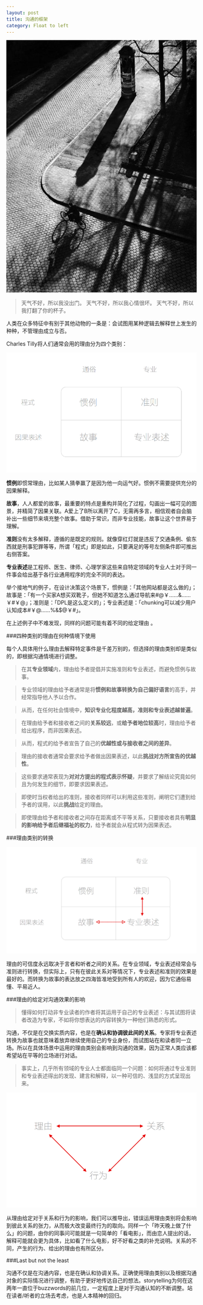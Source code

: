 ```yaml
---
layout: post
title: 沟通的框架
category: Float to left
---
```


![set](/images/framework.jpg "framework")

>天气不好，所以我没出门。
天气不好，所以我心情很坏。
天气不好，所以我打翻了你的杯子。

人类在众多特征中有别于其他动物的一条是：会试图用某种逻辑去解释世上发生的种种，不管理由成立与否。

Charles Tilly将人们通常会用的理由分为四个类别：

![set](/images/1.png "4 categories")

**惯例**即惯常理由，比如某人猜拳赢了是因为他一向运气好。惯例不需要提供充分的因果解释。

**故事**，人人都爱的故事，最重要的特点是重构并简化了过程，勾画出一幅可见的图景，并精简了因果关联。A爱上了B所以离开了C，无需再多言，相信观者自会脑补出一些细节来填充整个故事。借助于常识，而非专业技能，故事让这个世界易于理解。

**准则**没有太多解释，遵循的是既定的规则。就像穿红灯就是违反了交通条例、偷东西就是刑事犯罪等等，所谓「程式」即是如此，只要满足的等号左侧条件即可推出右侧答案。 

**专业表述**是工程师、医生、律师、心理学家这些来自特定领域的专业人士对于同一件事会给出基于各行业通用程序的完全不同的表达。

举个接地气的例子，在设计决策这个场景下，惯例是：「其他网站都是这么做的」；故事是：「有一个买家A想买双靴子，但她不知道怎么通过导航来#@￥……&……￥#￥@」；准则是：「DPL是这么定义的」；专业表述是：「chunking可以减少用户认知成本#￥@……%&$@￥#」。

在上述例子中不难发现，同样的问题可能有着不同的给定理由 。   


###四种类别的理由在何种情境下使用

每个人具体用什么理由去解释特定事件是千差万别的，但选择的理由类别却是类似的，即根据沟通情境进行调整。

>在其**专业领域**内，理由给予者提倡并实施准则和专业表述，而避免惯例与故事。

>专业领域的理由给予者通常是将**惯例和故事转换为自己偏好语言**的高手，并经常指导他人予以合作。

>从而，在任何社会情境中，**知识专业化程度越高，准则和专业表述越普遍**。

>在理由给予者和接收者之间的**关系较远**，或**给予者地位较高**时，理由给予者给出程序，而非因果表述。

>从而，程式的给予者宣告了自己的**优越性或与接收者之间的差异**。

>理由的接收者通常会要求给予者做出因果表述，以此**挑战对方所宣告的优越性**。

>这些要求通常表现为**对对方提出的程式表示怀疑**，并要求了解结论究竟如何且为何发生的细节，即要求因果表述。

>即使时当权者给出的准则，接收者同样可以利用这些准则，阐明它们遭到给予者的误用，以此**挑战**给定的理由。

>即使理由给予者和接收者之间存在距离或不平等关系，只要接收者具有**明显的影响给予者后继福祉的权力**，给予者就会从程式转为因果表述。


###理由类别的转换


![set](/images/3.png "convert")

理由的可信度永远取决于言者和听者之间的关系。在专业领域，专业表述经常会与准则进行转换，但实际上，只有在彼此关系对等情况下，专业表述和准则的效果是最好的。而转换为故事的表达放之四海皆准地受到所有人的欢迎，因为它通俗易懂、平易近人。


###理由的给定对沟通效果的影响

>懂得如何打动非专业读者的作者将其运用于自己的专业表述：与其试图将读者改造为专家，不如将你想表达的内容转换为一种他们熟悉的形式。

沟通，不仅是在交换实质内容，也是在**确认和协调彼此间的关系**。专家将专业表述转换为故事也就意味着放弃继续使用自己的专业身份，而试图站在和读者同一立场。所以在具体场景中运用的理由类别会影响到沟通的效果，因为正常人类应该都希望站在平等的立场进行对话。

>事实上，几乎所有领域的专业人士都面临同一个问题：如何将通过专业准则和专业表述得出的发现、建言和解释，以一种可信的、浅显的方式呈现出来。

![set](/images/2.png "impact")

从理由给定对于关系和行为的影响，我们可以推导出，错误运用理由类别将会影响到彼此关系的张力，从而极大改变最终行为的取向。同样一个「昨天晚上做了什么」的问题，由你的同事问可能就是一句简单的「看电影」，而由恋人提出的话，解释可能就会更为具体，比如看了什么电影，好不好看之类的补充说明。关系的不同，产生的行为、给出的理由也有所区分。  


###Last but not the least


沟通不仅是在沟通内容，也是在确认和协调关系。正确使用理由类别以及根据沟通对象的实际情况进行调整，有助于更好地传达自己的想法。storytelling为何在这两年一直位于buzzwords的前几位，一定程度上是对于沟通认知的不断调整。站在读者/听者的立场去考虑，也是人本精神的回归。










